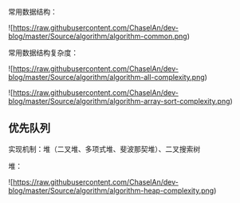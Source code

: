 常用数据结构：

![https://raw.githubusercontent.com/ChaselAn/dev-blog/master/Source/algorithm/algorithm-common.png)

常用数据结构复杂度：

![https://raw.githubusercontent.com/ChaselAn/dev-blog/master/Source/algorithm/algorithm-all-complexity.png)

![https://raw.githubusercontent.com/ChaselAn/dev-blog/master/Source/algorithm/algorithm-array-sort-complexity.png)

## 优先队列

实现机制：堆（二叉堆、多项式堆、斐波那契堆）、二叉搜索树

堆：

![https://raw.githubusercontent.com/ChaselAn/dev-blog/master/Source/algorithm/algorithm-heap-complexity.png)

